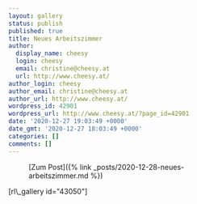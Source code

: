 ```yaml
---
layout: gallery
status: publish
published: true
title: Neues Arbeitszimmer
author:
  display_name: cheesy
  login: cheesy
  email: christine@cheesy.at
  url: http://www.cheesy.at/
author_login: cheesy
author_email: christine@cheesy.at
author_url: http://www.cheesy.at/
wordpress_id: 42901
wordpress_url: http://www.cheesy.at/?page_id=42901
date: '2020-12-27 19:03:49 +0000'
date_gmt: '2020-12-27 18:03:49 +0000'
categories: []
comments: []
---
```

<!-- wp:core-embed/wordpress {"url":"http://www.cheesy.at/2020/12/neues-arbeitszimmer/","type":"rich","providerNameSlug":"cheesy-at","className":""} -->
<figure class="wp-block-embed-wordpress wp-block-embed is-type-rich is-provider-cheesy-at">
<div class="wp-block-embed__wrapper">
[Zum Post]({% link _posts/2020-12-28-neues-arbeitszimmer.md %})
</div>
</figure>
<!-- /wp:core-embed/wordpress -->
<!-- wp:paragraph -->
[rl\_gallery id="43050"]
<!-- /wp:paragraph -->
